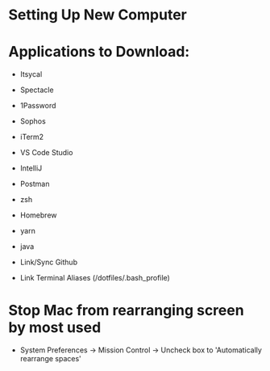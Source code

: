 # Setting Up New Computer

# Applications to Download:

- Itsycal
- Spectacle
- 1Password
- Sophos

- iTerm2
- VS Code Studio
- IntelliJ
- Postman
- zsh
- Homebrew
- yarn
- java
- Link/Sync Github
- Link Terminal Aliases (/dotfiles/.bash_profile)

## 

# Stop Mac from rearranging screen by most used

- System Preferences -> Mission Control -> Uncheck box to 'Automatically rearrange spaces'
